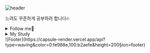 ![header](https://capsule-render.vercel.app/api?type=waving&color=0:fe988e,100:b2aefe&height=200&section=header&text=Leegeunpyo&fontSize=90&fontColor=ffffff)

느려도 꾸준하게 공부하려 합니다🔥
<details>
<summary>Follow me👋</summary>
<a href="https://www.instagram.com/2__geunpyo/"><img src="https://img.shields.io/badge/instagram-E4405F?style=flat-square&logo=instagram&logoColor=white"/></a>
<a href="https://github.com/rootTiket/"><img src="https://img.shields.io/badge/github-181717?style=flat-square&logo=github&logoColor=white"/></a>
</details>
<details>
<summary>My Study</summary>
<img src="https://img.shields.io/badge/spring-6DB33F?style=flat-square&logo=spring&logoColor=white"/>
<img src="https://img.shields.io/badge/Java-ED8B00?style=flat-square&logo=openjdk&logoColor=white"/>
</details>
![Footer](https://capsule-render.vercel.app/api?type=waving&color=0:fe988e,100:b2aefe&height=200&section=footer)

